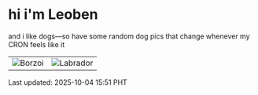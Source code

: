 # hi i'm Leoben

and i like dogs—so have some random dog pics that change whenever my CRON feels like it

|  |  |
|--------|----------|
| ![Borzoi](https://random-dog-vercel.vercel.app/api/random-borzoi?v=1759564294) | ![Labrador](https://random-dog-vercel.vercel.app/api/random-labrador?v=1759564294) |

Last updated: 2025-10-04 15:51 PHT
